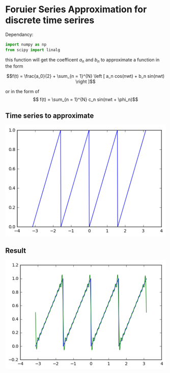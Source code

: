 
# Foruier Series Approximation for discrete time serires

Dependancy:


```python
import numpy as np
from scipy import linalg
```

this function will get the coefficent $a_n$ and $b_n$ to approximate a function in the form 

$$f(t) = \frac{a_0}{2} + \sum_{n = 1}^{N} \left [ a_n cos(nwt) + b_n sin(nwt) \right ]$$

or in the form of
$$ f(t) = \sum_{n = 1}^{N} c_n sin(nwt + \phi_n)$$

## Time series to approximate

![Image](https://github.com/zommiommy/FourierSeriesApproximation/blob/master/start.png?raw=true)

## Result

![Image](https://github.com/zommiommy/FourierSeriesApproximation/blob/master/result.png?raw=true)
